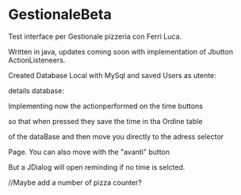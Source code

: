 # GestionaleBeta
Test interface per Gestionale pizzeria con Ferri Luca.

Written in java, updates coming soon with implementation of Jbutton ActionListeneers.

Created Database Local with MySql and saved Users as utente:

details database:

Implementing now the actionperformed on the time buttons

so that when pressed they save the time in tha Ordine table

of the dataBase and then move you directly to the adress selector

Page. You can also move with the "avanti" button 

But a JDialog will open reminding if no time is selcted.

//Maybe add a number of pizza counter?


